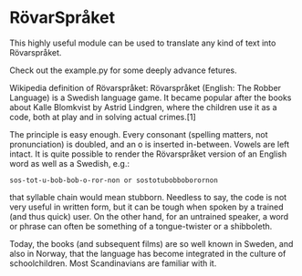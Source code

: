 # RövarSpråket

This highly useful module can be used to translate any kind of text into Rövarspråket.

Check out the example.py for some deeply advance fetures.

Wikipedia definition of Rövarspråket:
Rövarspråket (English: The Robber Language) is a Swedish language game. It became popular after the books about Kalle Blomkvist by Astrid Lindgren, where the children use it as a code, both at play and in solving actual crimes.[1]

The principle is easy enough. Every consonant (spelling matters, not pronunciation) is doubled, and an o is inserted in-between. Vowels are left intact. It is quite possible to render the Rövarspråket version of an English word as well as a Swedish, e.g.:

    sos-tot-u-bob-bob-o-ror-non or sostotubobboborornon

that syllable chain would mean stubborn. Needless to say, the code is not very useful in written form, but it can be tough when spoken by a trained (and thus quick) user. On the other hand, for an untrained speaker, a word or phrase can often be something of a tongue-twister or a shibboleth.

Today, the books (and subsequent films) are so well known in Sweden, and also in Norway, that the language has become integrated in the culture of schoolchildren. Most Scandinavians are familiar with it.
